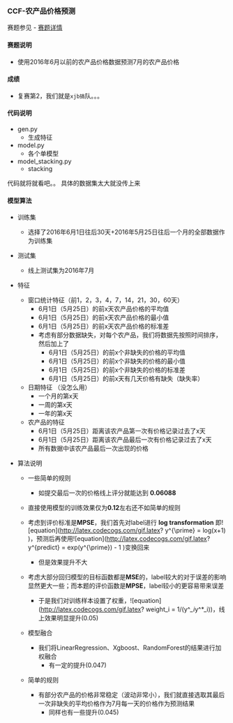 ### CCF-农产品价格预测

赛题参见 - [赛题详情](http://datafountain.cn/data/science/player/competition/detail/description/244)

#### 赛题说明
- 使用2016年6月以前的农产品价格数据预测7月的农产品价格

#### 成绩
- 复赛第2，我们就是`xjb搞`队。。。

#### 代码说明
- gen.py
	- 生成特征
- model.py
	- 各个单模型
- model_stacking.py
	- stacking

代码就将就看吧。。 具体的数据集太大就没传上来

#### 模型算法
- 训练集
	- 选择了2016年6月1日往后30天+2016年5月25日往后一个月的全部数据作为训练集

- 测试集
	- 线上测试集为2016年7月

- 特征
	- 窗口统计特征（前1，2，3，4，7，14，21，30，60天）
		- 6月1日（5月25日）的前x天农产品价格的平均值
		- 6月1日（5月25日）的前x天农产品价格的最小值
		- 6月1日（5月25日）的前x天农产品价格的标准差
		- 考虑有部分数据缺失，对每个农产品，我们将数据先按照时间排序，然后加上了
			- 6月1日（5月25日）的前x个非缺失的价格的平均值
			- 6月1日（5月25日）的前x个非缺失的价格的最小值
			- 6月1日（5月25日）的前x个非缺失的价格的标准差
			- 6月1日（5月25日）的前x天有几天价格有缺失（缺失率）
	- 日期特征 （没怎么用）
		 - 一个月的第x天
		 - 一周的第x天
		 - 一年的第x天 
	- 农产品的特征
		- 6月1日（5月25日）距离该农产品第一次有价格记录过去了x天
		- 6月1日（5月25日）距离该农产品最后一次有价格记录过去了x天
		- 所有数据中该农产品最后一次出现的价格

- 算法说明
	- 一些简单的规则
		- 如提交最后一次的价格线上评分就能达到 **0.06088**
	- 直接使用模型的训练效果仅为**0.12**左右还不如简单的规则
	- 考虑到评价标准是**MPSE**，我们首先对label进行 **log transformation** 即![equation](http://latex.codecogs.com/gif.latex? y^{\prime} = log(x+1) )，预测后再使用![equation](http://latex.codecogs.com/gif.latex? y^{predict} = exp(y^{\prime}) - 1 )变换回来
		- 但是效果提升不大
	- 考虑大部分回归模型的目标函数都是**MSE**的，label较大的对于误差的影响显然更大一些；而本题的评价函数是**MPSE**，label较小的更容易带来误差
		- 于是我们对训练样本设置了权重，![equation](http://latex.codecogs.com/gif.latex? weight_i = 1/(y^*_i*y^*_i))，线上效果明显提升(0.05)

	- 模型融合
		- 我们将LinearRegression、Xgboost、RandomForest的结果进行加权融合
			- 有一定的提升(0.047)
	
	- 简单的规则
		- 有部分农产品的价格非常稳定（波动非常小），我们就直接选取其最后一次非缺失的平均价格作为7月每一天的价格作为预测结果
			- 同样也有一些提升(0.045)
